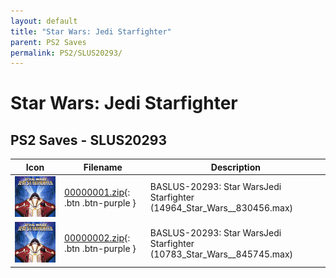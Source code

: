 ```yaml
---
layout: default
title: "Star Wars: Jedi Starfighter"
parent: PS2 Saves
permalink: PS2/SLUS20293/
---
```

# Star Wars: Jedi Starfighter

## PS2 Saves - SLUS20293

| Icon | Filename | Description |
|------|----------|-------------|
| ![Star Wars: Jedi Starfighter](icon0.png) | [00000001.zip](00000001.zip){: .btn .btn-purple } | BASLUS-20293: Star WarsJedi Starfighter (14964_Star_Wars__830456.max) |
| ![Star Wars: Jedi Starfighter](icon0.png) | [00000002.zip](00000002.zip){: .btn .btn-purple } | BASLUS-20293: Star WarsJedi Starfighter (10783_Star_Wars__845745.max) |
